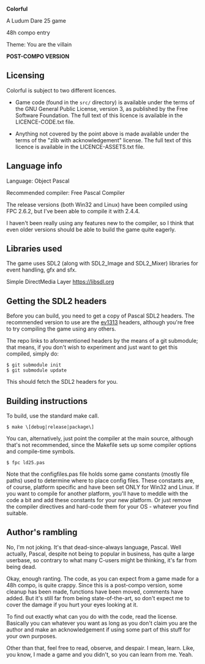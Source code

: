 **Colorful**

A Ludum Dare 25 game

48h compo entry

Theme: You are the villain

__**POST-COMPO VERSION**__


Licensing
---------------------------
Colorful is subject to two different licences.

- Game code (found in the `src/` directory) is available under the terms of the
GNU General Public License, version 3, as published by the Free Software Foundation.
The full text of this licence is available in the LICENCE-CODE.txt file.

- Anything not covered by the point above is made available under the terms
of the "zlib with acknowledgement" license. The full text of this licence
is available in the LICENCE-ASSETS.txt file.


Language info
-----------------------
Language: Object Pascal

Recommended compiler: Free Pascal Compiler

The release versions (both Win32 and Linux) have been compiled 
using FPC 2.6.2, but I've been able to compile it with 2.4.4.

I haven't been really using any features new to the compiler,
so I think that even older versions should be able to build
the game quite eagerly.


Libraries used
----------------------
The game uses SDL2 (along with SDL2\_Image and SDL2\_Mixer) libraries
for event handling, gfx and sfx.

Simple DirectMedia Layer
https://libsdl.org


Getting the SDL2 headers
-----------------
Before you can build, you need to get a copy of Pascal SDL2 headers.
The recommended version to use are the [ev1313](https://github.com/ev1313/Pascal-SDL-2-Headers) headers,
although you're free to try compiling the game using any others.

The repo links to aforementioned headers by the means of a git submodule;
that means, if you don't wish to experiment and just want to get this compiled, simply do:

    $ git submodule init
    $ git submodule update

This should fetch the SDL2 headers for you.


Building instructions
-----------------
To build, use the standard make call.

    $ make \[debug|release|package\]

You can, alternatively, just point the compiler at the main source, although that's not
recommended, since the Makefile sets up some compiler options and compile-time symbols.

    $ fpc ld25.pas


Note that the configfiles.pas file holds some game constants (mostly
file paths) used to determine where to place config files. These
constants are, of course, platform specific and have been set ONLY
for Win32 and Linux. If you want to compile for another platform,
you'll have to meddle with the code a bit and add these constants for
your new platform. Or just remove the compiler directives and hard-code
them for your OS - whatever you find suitable.


Author's rambling
-------------------
No, I'm not joking. It's that dead-since-always language, Pascal.
Well actually, Pascal, despite not being to popular in business,
has quite a large userbase, so contrary to what many C-users might
be thinking, it's far from being dead.

Okay, enough ranting. The code, as you can expect from a game made
for a 48h compo, is quite crappy. Since this is a post-compo version,
some cleanup has been made, functions have been moved, comments have
added. But it's still far from being state-of-the-art, so don't
expect me to cover the damage if you hurt your eyes looking at it.

To find out exactly what can you do with the code, read the license. 
Basically you can whatever you want as long as you don't claim you
are the author and make an acknowledgement if using some part of this
stuff for your own purposes.

Other than that, feel free to read, observe, and despair. I mean, learn.
Like, you know, I made a game and you didn't, so you can learn from me.
Yeah.
